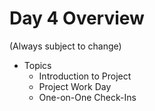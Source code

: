 # Day 4 Overview

(Always subject to change)

- Topics
  - Introduction to Project
  - Project Work Day
  - One-on-One Check-Ins


